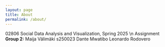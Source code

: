 ```yaml
---
layout: page
title: About
permalink: /about/
---
```



02806 Social Data Analysis and Visualization, Spring 2025
\n Assignment
**Group 2:** 
Maija Välimäki s250023
Dante Mwatibo
Leonardo Rodovero


